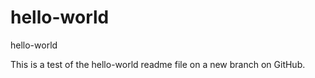 # hello-world
hello-world

This is a test of the hello-world readme file on a new branch on GitHub.

